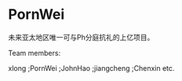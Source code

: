 # PornWei
未来亚太地区唯一可与Ph分庭抗礼的上亿项目。

Team members:
  
  xlong
  ;PornWei
  ;JohnHao
  ;jiangcheng
  ;Chenxin
  etc.
  

